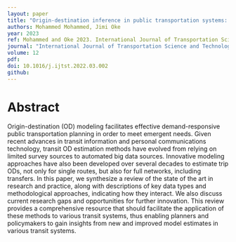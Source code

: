 ```yaml
---
layout: paper
title: "Origin-destination inference in public transportation systems: A comprehensive review"
authors: Mohammed Mohammed, Jimi Oke
year: 2023
ref: Mohammed and Oke 2023. International Journal of Transportation Science and Technology
journal: "International Journal of Transportation Science and Technology 12(1):315-328."
volume: 12
pdf:
doi: 10.1016/j.ijtst.2022.03.002
github:
---
```

# Abstract
Origin-destination (OD) modeling facilitates effective demand-responsive public transportation planning in order to meet emergent needs. Given recent advances in transit information and personal communications technology, transit OD estimation methods have evolved from relying on limited survey sources to automated big data sources. Innovative modeling approaches have also been developed over several decades to estimate trip ODs, not only for single routes, but also for full networks, including transfers. In this paper, we synthesize a review of the state of the art in research and practice, along with descriptions of key data types and methodological approaches, indicating how they interact. We also discuss current research gaps and opportunities for further innovation. This review provides a comprehensive resource that should facilitate the application of these methods to various transit systems, thus enabling planners and policymakers to gain insights from new and improved model estimates in various transit systems.
